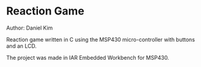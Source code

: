 Reaction Game
============

Author: Daniel Kim

Reaction game written in C using the MSP430 micro-controller with buttons and an LCD.

The project was made in IAR Embedded Workbench for MSP430.
